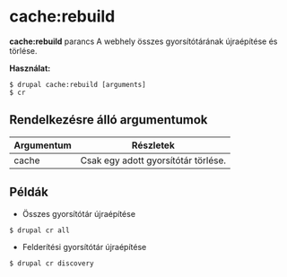 # cache:rebuild
**cache:rebuild** parancs A webhely összes gyorsítótárának újraépítése és törlése.

**Használat:**
```
$ drupal cache:rebuild [arguments] 
$ cr  
```

## Rendelkezésre álló argumentumok
Argumentum | Részletek
---------|-------------
cache | Csak egy adott gyorsítótár törlése.

## Példák
* Összes gyorsítótár újraépítése
```
$ drupal cr all
```
* Felderítési gyorsítótár újraépítése
```
$ drupal cr discovery
```
